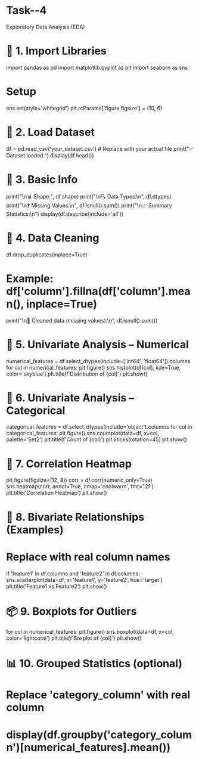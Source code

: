 # Task--4
Exploratory Data Analysis (EDA)
# 🔧 1. Import Libraries
import pandas as pd
import matplotlib.pyplot as plt
import seaborn as sns

# Setup
sns.set(style='whitegrid')
plt.rcParams['figure.figsize'] = (10, 6)

# 📂 2. Load Dataset
df = pd.read_csv('your_dataset.csv')  # Replace with your actual file
print("✅ Dataset loaded.")
display(df.head())

# 🧠 3. Basic Info
print("\n📊 Shape:", df.shape)
print("\n🔍 Data Types:\n", df.dtypes)
print("\n❓ Missing Values:\n", df.isnull().sum())
print("\n📈 Summary Statistics:\n")
display(df.describe(include='all'))

# 🧹 4. Data Cleaning
df.drop_duplicates(inplace=True)
# Example: df['column'].fillna(df['column'].mean(), inplace=True)

print("\n🧹 Cleaned data (missing values):\n", df.isnull().sum())

# 🔎 5. Univariate Analysis – Numerical
numerical_features = df.select_dtypes(include=['int64', 'float64']).columns
for col in numerical_features:
    plt.figure()
    sns.histplot(df[col], kde=True, color='skyblue')
    plt.title(f'Distribution of {col}')
    plt.show()

# 🔎 6. Univariate Analysis – Categorical
categorical_features = df.select_dtypes(include='object').columns
for col in categorical_features:
    plt.figure()
    sns.countplot(data=df, x=col, palette='Set2')
    plt.title(f'Count of {col}')
    plt.xticks(rotation=45)
    plt.show()

# 🔁 7. Correlation Heatmap
plt.figure(figsize=(12, 8))
corr = df.corr(numeric_only=True)
sns.heatmap(corr, annot=True, cmap='coolwarm', fmt='.2f')
plt.title('Correlation Heatmap')
plt.show()

# 🧪 8. Bivariate Relationships (Examples)
# Replace with real column names
if 'feature1' in df.columns and 'feature2' in df.columns:
    sns.scatterplot(data=df, x='feature1', y='feature2', hue='target')
    plt.title('Feature1 vs Feature2')
    plt.show()

# 📦 9. Boxplots for Outliers
for col in numerical_features:
    plt.figure()
    sns.boxplot(data=df, x=col, color='lightcoral')
    plt.title(f'Boxplot of {col}')
    plt.show()

# 📊 10. Grouped Statistics (optional)
# Replace 'category_column' with real column
# display(df.groupby('category_column')[numerical_features].mean())
